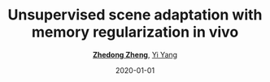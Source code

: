 ---
title: "Unsupervised scene adaptation with memory regularization in vivo"
collection: publications
permalink: /publication/Unsuperv2020
date: 2020-01-01
doi: 
keywords: domain adaptation,
venue: 'IJCAI'
paperurl: 'https://zdzheng.xyz/files/ijcai20.pdf'
code: 'https://github.com/layumi/Seg_Uncertainty'
author: '<strong><a href="https://zdzheng.xyz/authors/Zhedong-Zheng" class="author">Zhedong Zheng</a></strong>, <a href="https://zdzheng.xyz/authors/Yi-Yang" class="author">Yi Yang</a>'
citation: ' Zhedong Zheng,  Yi Yang, &quot;Unsupervised scene adaptation with memory regularization in vivo.&quot; IJCAI, 2020.'
pub_year: '2020'
bib: >
    @inproceedings{zheng2019unsupervised,<br>author = "Zheng, Zhedong and Yang, Yi",<br>title = "Unsupervised scene adaptation with memory regularization in vivo",<br>booktitle = "IJCAI",<br>code = "https://github.com/layumi/Seg\_Uncertainty",<br>url = "https://zdzheng.xyz/files/ijcai20.pdf",<br>year = "2020"
    }

---